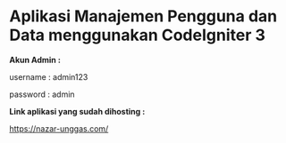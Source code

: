 # Aplikasi Manajemen Pengguna dan Data menggunakan CodeIgniter 3

**Akun Admin :**

username : admin123

password : admin

**Link aplikasi yang sudah dihosting :**

https://nazar-unggas.com/